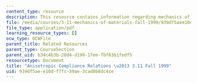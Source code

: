 ```yaml
---
content_type: resource
description: This resource contains information regarding mechanics of materials.
file: /media/courses/3-11-mechanics-of-materials-fall-1999/939df5aee10df7fc39ae3cad868dc4ce_MIT3_11F99_kep.pdf
file_type: application/pdf
learning_resource_types: []
ocw_type: OCWFile
parent_title: Related Resources
parent_type: CourseSection
parent_uid: b34c4b3b-20d4-d199-1fee-fbf63b1fedf5
resourcetype: Document
title: "Anisotropic Compliance Relations \u2013 3.11 Fall 1999"
uid: 939df5ae-e10d-f7fc-39ae-3cad868dc4ce
---
```

